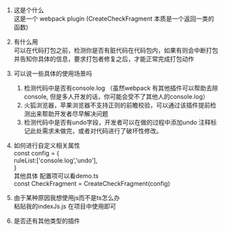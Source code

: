 1. 这是个什么<br/>
   这是一个 webpack plugin (CreateCheckFragment 本质是一个返回一类的函数)
2. 有什么用<br/>
   可以在代码打包之前，检测你是否有脏代码在代码包内，如果有则会中断打包并告知你具体的信息，要求打包者修复之后，才能正常完成打包动作
3. 可以说一些具体的使用场景吗<br/>
   1. 检测代码中是否有console.log （虽然webpack 有其他插件可以帮助去除console, 但是多人开发的话，你可能会受不了其他人的console.log）
   2. 火狐浏览器，苹果浏览器不支持正则的前瞻校验，可以通过该插件提前检测出来帮助开发者尽早解决问题
   3. 检测代码中是否有undo字段，开发者可以在做的过程中添加undo 注释标记此处需求未做完，或者对代码进行了破坏性修改。
4. 如何进行自定义相关属性<br/>
   const config = {<br/>
      ruleList:['console.log','undo'],<br/>
   }<br/>
   其他具体 配置项可以看demo.ts<br/>
   const CheckFragment =  CreateCheckFragment(config)<br/>
5. 由于某种原因我想使用js而不是ts怎么办<br/>
   粘贴我的indexJs.js 在项目中使用即可<br/>
   
6. 是否还有其他类型的插件<br/>
   
